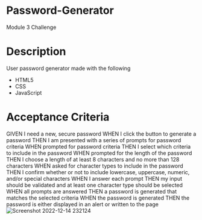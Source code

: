 # Password-Generator
Module 3 Challenge

# Description
User password generator made with the following 
- HTML5
- CSS
- JavaScript

# Acceptance Criteria
GIVEN I need a new, secure password
WHEN I click the button to generate a password
THEN I am presented with a series of prompts for password criteria
WHEN prompted for password criteria
THEN I select which criteria to include in the password
WHEN prompted for the length of the password
THEN I choose a length of at least 8 characters and no more than 128 characters
WHEN asked for character types to include in the password
THEN I confirm whether or not to include lowercase, uppercase, numeric, and/or special characters
WHEN I answer each prompt
THEN my input should be validated and at least one character type should be selected
WHEN all prompts are answered
THEN a password is generated that matches the selected criteria
WHEN the password is generated
THEN the password is either displayed in an alert or written to the page
![Screenshot 2022-12-14 232124](https://user-images.githubusercontent.com/107729218/207797825-44ce86db-cf6f-4912-93cb-9a3183f2f302.png)
